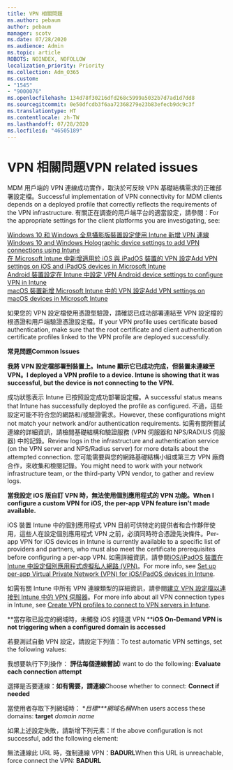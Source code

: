```yaml
---
title: VPN 相關問題
ms.author: pebaum
author: pebaum
manager: scotv
ms.date: 07/28/2020
ms.audience: Admin
ms.topic: article
ROBOTS: NOINDEX, NOFOLLOW
localization_priority: Priority
ms.collection: Adm_O365
ms.custom:
- "1545"
- "9000076"
ms.openlocfilehash: 134d78f30216dfd268c5999a5032b7d7ad1d7dd8
ms.sourcegitcommit: 0e50dfcdb3f6aa72368279e23b83efecb9dc9c3f
ms.translationtype: HT
ms.contentlocale: zh-TW
ms.lasthandoff: 07/28/2020
ms.locfileid: "46505189"
---
```

# <a name="vpn-related-issues"></a><span data-ttu-id="7aacb-102">VPN 相關問題</span><span class="sxs-lookup"><span data-stu-id="7aacb-102">VPN related issues</span></span>

<span data-ttu-id="7aacb-103">MDM 用戶端的 VPN 連線成功實作，取決於可反映 VPN 基礎結構需求的正確部署設定檔。</span><span class="sxs-lookup"><span data-stu-id="7aacb-103">Successful implementation of VPN connectivity for MDM clients depends on a deployed profile that correctly reflects the requirements of the VPN infrastructure.</span></span> <span data-ttu-id="7aacb-104">有關正在調查的用戶端平台的適當設定，請參閱：</span><span class="sxs-lookup"><span data-stu-id="7aacb-104">For the appropriate settings for the client platforms you are investigating, see:</span></span> 

[<span data-ttu-id="7aacb-105">Windows 10 和 Windows 全息攝影版裝置設定使用 Intune 新增 VPN 連線</span><span class="sxs-lookup"><span data-stu-id="7aacb-105">Windows 10 and Windows Holographic device settings to add VPN connections using Intune</span></span>](https://docs.microsoft.com/intune/vpn-settings-windows-10)  
[<span data-ttu-id="7aacb-106">在 Microsoft Intune 中新增適用於 iOS 與 iPadOS 裝置的 VPN 設定</span><span class="sxs-lookup"><span data-stu-id="7aacb-106">Add VPN settings on iOS and iPadOS devices in Microsoft Intune</span></span>](https://docs.microsoft.com/intune/vpn-settings-ios)  
[<span data-ttu-id="7aacb-107">Android 裝置設定在 Intune 中設定 VPN </span><span class="sxs-lookup"><span data-stu-id="7aacb-107">Android device settings to configure VPN in Intune</span></span>](https://docs.microsoft.com/intune/vpn-settings-android)  
[<span data-ttu-id="7aacb-108">macOS 裝置新增 Microsoft Intune 中的 VPN 設定</span><span class="sxs-lookup"><span data-stu-id="7aacb-108">Add VPN settings on macOS devices in Microsoft Intune</span></span>](https://docs.microsoft.com/mem/intune/configuration/vpn-settings-macos)

<span data-ttu-id="7aacb-109">如果您的 VPN 設定檔使用憑證型驗證，請確認已成功部署連結至 VPN 設定檔的根憑證和用戶端驗證憑證設定檔。</span><span class="sxs-lookup"><span data-stu-id="7aacb-109">If your VPN profile uses certificate based authentication, make sure that the root certificate and client authentication certificate profiles linked to the VPN profile are deployed successfully.</span></span>

<span data-ttu-id="7aacb-110">**常見問題**</span><span class="sxs-lookup"><span data-stu-id="7aacb-110">**Common Issues**</span></span>

<span data-ttu-id="7aacb-111">**我將 VPN 設定檔部署到裝置上。Intune 顯示它已成功完成，但裝置未連線至 VPN。**</span><span class="sxs-lookup"><span data-stu-id="7aacb-111">**I deployed a VPN profile to a device. Intune is showing that it was successful, but the device is not connecting to the VPN.**</span></span>

<span data-ttu-id="7aacb-112">成功狀態表示 Intune 已按照設定成功部署設定檔。</span><span class="sxs-lookup"><span data-stu-id="7aacb-112">A successful status means that Intune has successfully deployed the profile as configured.</span></span> <span data-ttu-id="7aacb-113">不過，這些設定可能不符合您的網路和/或驗證需求。</span><span class="sxs-lookup"><span data-stu-id="7aacb-113">However, these configurations might not match your network and/or authentication requirements.</span></span> <span data-ttu-id="7aacb-114">如需有關所嘗試連線的詳細資訊，請檢閱基礎結構和驗證服務 (VPN 伺服器和 NPS/RADIUS 伺服器) 中的記錄。</span><span class="sxs-lookup"><span data-stu-id="7aacb-114">Review logs in the infrastructure and authentication service (on the VPN server and NPS/Radius server) for more details about the attempted connection.</span></span> <span data-ttu-id="7aacb-115">您可能需要與您的網路基礎結構小組或第三方 VPN 廠商合作，來收集和檢閱記錄。</span><span class="sxs-lookup"><span data-stu-id="7aacb-115">You might need to work with your network infrastructure team, or the third-party VPN vendor, to gather and review logs.</span></span>

<span data-ttu-id="7aacb-116">**當我設定 iOS 版自訂 VPN 時，無法使用個別應用程式的 VPN 功能。**</span><span class="sxs-lookup"><span data-stu-id="7aacb-116">**When I configure a custom VPN for iOS, the per-app VPN feature isn't made available.**</span></span>

<span data-ttu-id="7aacb-117">iOS 裝置 Intune 中的個別應用程式 VPN 目前可供特定的提供者和合作夥伴使用，這些人在設定個別應用程式 VPN 之前，必須同時符合憑證先決條件。</span><span class="sxs-lookup"><span data-stu-id="7aacb-117">Per-app VPN for iOS devices in Intune is currently available to a specific list of providers and partners, who must also meet the certificate prerequisites before configuring a per-app VPN.</span></span> <span data-ttu-id="7aacb-118">如需詳細資訊，請參閱[iOS/iPadOS 裝置在 Intune 中設定個別應用程式虛擬私人網路 (VPN)](https://docs.microsoft.com/intune/vpn-setting-configure-per-app)。</span><span class="sxs-lookup"><span data-stu-id="7aacb-118">For more info, see [Set up per-app Virtual Private Network (VPN) for iOS/iPadOS devices in Intune](https://docs.microsoft.com/intune/vpn-setting-configure-per-app).</span></span> 

<span data-ttu-id="7aacb-119">如需有關 Intune 中所有 VPN 連線類型的詳細資訊，請參閱[建立 VPN 設定檔以連接到 Intune 中的 VPN 伺服器](https://docs.microsoft.com/intune/vpn-settings-configure)。</span><span class="sxs-lookup"><span data-stu-id="7aacb-119">For more info about all VPN connection types in Intune, see [Create VPN profiles to connect to VPN servers in Intune](https://docs.microsoft.com/intune/vpn-settings-configure).</span></span>  

<span data-ttu-id="7aacb-120">\*\*當存取已設定的網域時，未觸發 iOS 的隨選 VPN \*\*</span><span class="sxs-lookup"><span data-stu-id="7aacb-120">**iOS On-Demand VPN is not triggering when a configured domain is accessed**</span></span>

<span data-ttu-id="7aacb-121">若要測試自動 VPN 設定，請設定下列值：</span><span class="sxs-lookup"><span data-stu-id="7aacb-121">To test automatic VPN settings, set the following values:</span></span>

<span data-ttu-id="7aacb-122">我想要執行下列操作： **評估每個連線嘗試**</span><span class="sxs-lookup"><span data-stu-id="7aacb-122">I want to do the following: **Evaluate each connection attempt**</span></span> 

<span data-ttu-id="7aacb-123">選擇是否要連線：**如有需要，請連線**</span><span class="sxs-lookup"><span data-stu-id="7aacb-123">Choose whether to connect: **Connect if needed**</span></span>

<span data-ttu-id="7aacb-124">當使用者存取下列網域時： \**目標\*\*\*網域名稱*</span><span class="sxs-lookup"><span data-stu-id="7aacb-124">When users access these domains: **target** *domain name*</span></span>

<span data-ttu-id="7aacb-125">如果上述設定失敗，請新增下列元素：</span><span class="sxs-lookup"><span data-stu-id="7aacb-125">If the above configuration is not successful, add the following element:</span></span>

<span data-ttu-id="7aacb-126">無法連線此 URL 時，強制連線 VPN：**BADURL**</span><span class="sxs-lookup"><span data-stu-id="7aacb-126">When this URL is unreachable, force connect the VPN: **BADURL**</span></span>